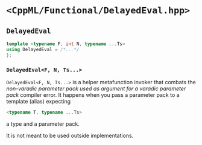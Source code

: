 # `<CppML/Functional/DelayedEval.hpp>`

## `DelayedEval`

```c++
template <typename F, int N, typename ...Ts>
using DelayedEval = /*...*/
};
```
### `DelayedEval<F, N, Ts...>`

`DelayedEval<F, N, Ts...>` is a helper metafunction invoker that combats the *non-varadic parameter pack used as argument for a  varadic parameter pack* compiler error. It happens when you pass a parameter pack to a template (alias) expecting 
```c++
<typename T, typename ...Ts>
```
a type and a parameter pack.

It is not meant to be used outside implementations.
